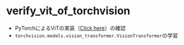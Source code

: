 # verify_vit_of_torchvision
- PyTorchによるViTの実装（[Click here](https://github.com/pytorch/vision/blob/35677eca7df56407ff0c8d6980ff8d7aec987f1a/torchvision/models/vision_transformer.py)）の確認
- `torchvision.models.vision_transformer.VisionTransformer`の学習